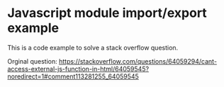 # Javascript module import/export example
This is a code example to solve a stack overflow question.

Orginal question: https://stackoverflow.com/questions/64059294/cant-access-external-js-function-in-html/64059545?noredirect=1#comment113281255_64059545 
